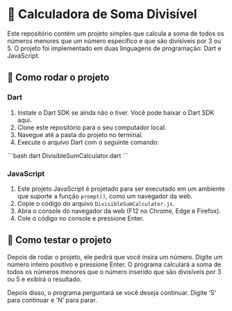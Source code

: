 # 🚀 Calculadora de Soma Divisível


Este repositório contém um projeto simples que calcula a soma de todos os números menores que um número específico e que são divisíveis por 3 ou 5. O projeto foi implementado em duas linguagens de programação: Dart e JavaScript.

## 🎯 Como rodar o projeto

### Dart

1. Instale o Dart SDK se ainda não o tiver. Você pode baixar o Dart SDK aqui.
2. Clone este repositório para o seu computador local.
3. Navegue até a pasta do projeto no terminal.
4. Execute o arquivo Dart com o seguinte comando:

\`\`\`bash
dart DivisibleSumCalculator.dart
\`\`\`

### JavaScript

1. Este projeto JavaScript é projetado para ser executado em um ambiente que suporte a função `prompt()`, como um navegador da web.
2. Copie o código do arquivo `DivisibleSumCalculator.js`.
3. Abra o console do navegador da web (F12 no Chrome, Edge e Firefox).
4. Cole o código no console e pressione Enter.

## 🧪 Como testar o projeto

Depois de rodar o projeto, ele pedirá que você insira um número. Digite um número inteiro positivo e pressione Enter. O programa calculará a soma de todos os números menores que o número inserido que são divisíveis por 3 ou 5 e exibirá o resultado.

Depois disso, o programa perguntará se você deseja continuar. Digite 'S' para continuar e 'N' para parar.
